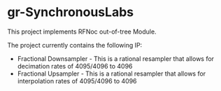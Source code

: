 # gr-SynchronousLabs

This project implements RFNoc out-of-tree Module.

The project currently contains the following IP:

  - Fractional Downsampler - This is a rational resampler that allows for decimation rates of 4095/4096 to 4096
  - Fractional Upsampler - This is a rational resampler that allows for interpolation rates of 4095/4096 to 4096
